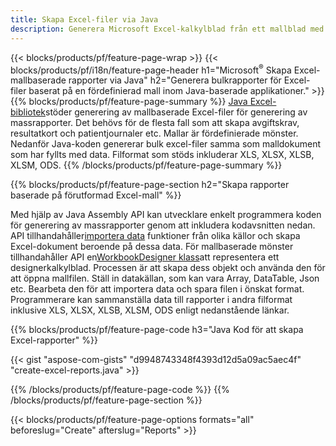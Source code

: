 ```yaml
---
title: Skapa Excel-filer via Java
description: Generera Microsoft Excel-kalkylblad från ett mallblad med hjälp av Java kalkylbladsbibliotek
---
```

{{< blocks/products/pf/feature-page-wrap >}}
{{< blocks/products/pf/i18n/feature-page-header h1="Microsoft<sup>&reg;</sup> Skapa Excel-mallbaserade rapporter via Java" h2="Generera bulkrapporter för Excel-filer baserat på en fördefinierad mall inom Java-baserade applikationer." >}}
{{% blocks/products/pf/feature-page-summary %}}
[Java Excel-bibliotek](/cells/sv/java/)stöder generering av mallbaserade Excel-filer för generering av massrapporter. Det behövs för de flesta fall som att skapa avgiftskrav, resultatkort och patientjournaler etc. Mallar är fördefinierade mönster. Nedanför Java-koden genererar bulk excel-filer samma som malldokument som har fyllts med data. Filformat som stöds inkluderar XLS, XLSX, XLSB, XLSM, ODS.
{{% /blocks/products/pf/feature-page-summary %}}

{{% blocks/products/pf/feature-page-section h2="Skapa rapporter baserade på förutformad Excel-mall" %}}

 Med hjälp av Java Assembly API kan utvecklare enkelt programmera koden för generering av massrapporter genom att inkludera kodavsnitten nedan. API tillhandahåller[importera data](https://docs.aspose.com/cells/java/import-and-export-data/) funktioner från olika källor och skapa Excel-dokument beroende på dessa data. För mallbaserade mönster tillhandahåller API en[WorkbookDesigner klass](https://reference.aspose.com/cells/java/com.aspose.cells/WorkbookDesigner)att representera ett designerkalkylblad. Processen är att skapa dess objekt och använda den för att öppna mallfilen. Ställ in datakällan, som kan vara Array, DataTable, Json etc. Bearbeta den för att importera data och spara filen i önskat format. Programmerare kan sammanställa data till rapporter i andra filformat inklusive XLS, XLSX, XLSB, XLSM, ODS enligt nedanstående länkar.



{{% blocks/products/pf/feature-page-code h3="Java Kod för att skapa Excel-rapporter" %}}

{{< gist "aspose-com-gists" "d9948743348f4393d12d5a09ac5aec4f" "create-excel-reports.java" >}}

{{% /blocks/products/pf/feature-page-code %}}
{{% /blocks/products/pf/feature-page-section %}}

{{< blocks/products/pf/feature-page-options formats="all" beforeslug="Create" afterslug="Reports" >}}
